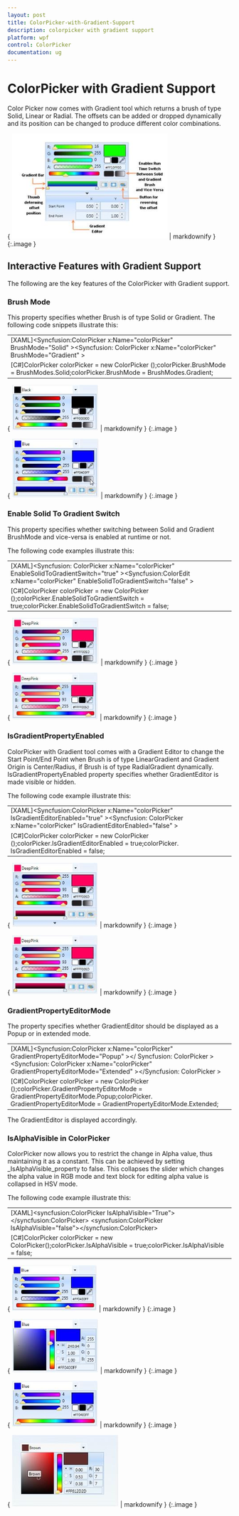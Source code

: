 ```yaml
---
layout: post
title: ColorPicker-with-Gradient-Support
description: colorpicker with gradient support
platform: wpf
control: ColorPicker
documentation: ug
---
```


# ColorPicker with Gradient Support

Color Picker now comes with Gradient tool which returns a brush of type Solid, Linear or Radial. The offsets can be added or dropped dynamically and its position can be changed to produce different color combinations.

{ ![](ColorPicker-with-Gradient-Support_images/ColorPicker-with-Gradient-Support_img1.jpeg) | markdownify }
{:.image }


## Interactive Features with Gradient Support

The following are the key features of the ColorPicker with Gradient support.

### Brush Mode

This property specifies whether Brush is of type Solid or Gradient. The following code snippets illustrate this:

<table>
<tr>
<td>
[XAML]&lt;Syncfusion:ColorPicker x:Name="colorPicker"  BrushMode="Solid"   &gt;</  Syncfusion: ColorPicker >&lt;Syncfusion: ColorPicker x:Name="colorPicker"  BrushMode="Gradient"   &gt;</  Syncfusion: ColorPicker ></td></tr>
<tr>
<td>
[C#]ColorPicker colorPicker = new ColorPicker ();colorPicker.BrushMode =  BrushModes.Solid;colorPicker.BrushMode =  BrushModes.Gradient;</td></tr>
</table>




{ ![](ColorPicker-with-Gradient-Support_images/ColorPicker-with-Gradient-Support_img2.jpeg) | markdownify }
{:.image }




{ ![](ColorPicker-with-Gradient-Support_images/ColorPicker-with-Gradient-Support_img3.jpeg) | markdownify }
{:.image }




### Enable Solid To Gradient Switch

This property specifies whether switching between Solid and Gradient BrushMode and vice-versa is enabled at runtime or not.

The following code examples illustrate this:

<table>
<tr>
<td>
[XAML]&lt;Syncfusion: ColorPicker x:Name="colorPicker"  EnableSolidToGradientSwitch="true"   &gt;</  Syncfusion: ColorPicker >&lt;Syncfusion:ColorEdit x:Name="colorPicker"  EnableSolidToGradientSwitch="false"   &gt;</  Syncfusion: ColorEdit ></td></tr>
<tr>
<td>
[C#]ColorPicker colorPicker = new ColorPicker ();colorPicker.EnableSolidToGradientSwitch =  true;colorPicker.EnableSolidToGradientSwitch =  false;</td></tr>
</table>




{ ![](ColorPicker-with-Gradient-Support_images/ColorPicker-with-Gradient-Support_img4.jpeg) | markdownify }
{:.image }




{ ![](ColorPicker-with-Gradient-Support_images/ColorPicker-with-Gradient-Support_img5.jpeg) | markdownify }
{:.image }




### IsGradientPropertyEnabled

ColorPicker with Gradient tool comes with a Gradient Editor to change the Start Point/End Point when Brush is of type LinearGradient and Gradient Origin is Center/Radius, if Brush is of type RadialGradient dynamically.  IsGradientPropertyEnabled property specifies whether GradientEditor is made visible or hidden.

The following code example illustrate this:

<table>
<tr>
<td>
[XAML]&lt;Syncfusion:ColorPicker x:Name="colorPicker"  IsGradientEditorEnabled="true"   &gt;</  Syncfusion: ColorPicker >&lt;Syncfusion: ColorPicker x:Name="colorPicker"  IsGradientEditorEnabled="false"   &gt;</  Syncfusion: ColorPicker ></td></tr>
<tr>
<td>
[C#]ColorPicker colorPicker = new ColorPicker ();colorPicker.IsGradientEditorEnabled =  true;colorPicker. IsGradientEditorEnabled =  false;</td></tr>
</table>




{ ![](ColorPicker-with-Gradient-Support_images/ColorPicker-with-Gradient-Support_img6.jpeg) | markdownify }
{:.image }




{ ![](ColorPicker-with-Gradient-Support_images/ColorPicker-with-Gradient-Support_img7.jpeg) | markdownify }
{:.image }


### GradientPropertyEditorMode

The property specifies whether GradientEditor should be displayed as a Popup or in extended mode.

<table>
<tr>
<td>
[XAML]&lt;Syncfusion:ColorPicker x:Name="colorPicker"    GradientPropertyEditorMode="Popup" &gt;&lt;/ Syncfusion: ColorPicker &gt;&lt;Syncfusion: ColorPicker x:Name="colorPicker"  GradientPropertyEditorMode="Extended"  &gt;&lt;/Syncfusion: ColorPicker &gt;</td></tr>
<tr>
<td>
[C#]ColorPicker colorPicker = new ColorPicker ();colorPicker.GradientPropertyEditorMode =  GradientPropertyEditorMode.Popup;colorPicker. GradientPropertyEditorMode =  GradientPropertyEditorMode.Extended;</td></tr>
</table>


The GradientEditor is displayed accordingly.

### IsAlphaVisible in ColorPicker

ColorPicker now allows you to restrict the change in Alpha value, thus maintaining it as a constant. This can be achieved by setting _IsAlphaVisible_property to false. This collapses the slider which changes the alpha value in RGB mode and text block for editing alpha value is collapsed in HSV mode.

The following code example illustrate this:

<table>
<tr>
<td>
[XAML]&lt;syncfusion:ColorPicker IsAlphaVisible="True"&gt;&lt;/syncfusion:ColorPicker&gt;  &lt;syncfusion:ColorPicker IsAlphaVisible="false"&gt;&lt;/syncfusion:ColorPicker&gt;</td></tr>
<tr>
<td>
[C#]ColorPicker colorPicker = new ColorPicker();colorPicker.IsAlphaVisible = true;colorPicker.IsAlphaVisible = false;</td></tr>
</table>


{ ![](ColorPicker-with-Gradient-Support_images/ColorPicker-with-Gradient-Support_img8.jpeg) | markdownify }
{:.image }




{ ![](ColorPicker-with-Gradient-Support_images/ColorPicker-with-Gradient-Support_img9.jpeg) | markdownify }
{:.image }




{ ![](ColorPicker-with-Gradient-Support_images/ColorPicker-with-Gradient-Support_img10.jpeg) | markdownify }
{:.image }




{ ![](ColorPicker-with-Gradient-Support_images/ColorPicker-with-Gradient-Support_img11.jpeg) | markdownify }
{:.image }


